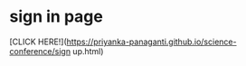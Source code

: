 
# sign in page
[CLICK HERE!](https://priyanka-panaganti.github.io/science-conference/sign up.html)
